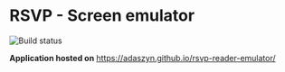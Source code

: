 # RSVP - Screen emulator
![Build status](https://circleci.com/gh/adaszyn/rsvp-reader-emulator.svg?style=shield&circle-token=:circle-token)

**Application hosted on**
https://adaszyn.github.io/rsvp-reader-emulator/